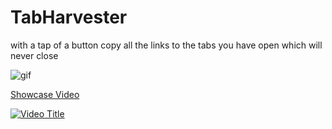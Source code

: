 # TabHarvester
with a tap of a button copy all the links to the tabs you have open which will never close

![gif](https://cloud-hm4m6ab0l-hack-club-bot.vercel.app/0tab.gif)

[Showcase Video](https://www.youtube.com/watch?v=cAn-WqplXh8)

[![Video Title](https://img.youtube.com/vi/cAn-WqplXh8/0.jpg)](https://www.youtube.com/watch?v=cAn-WqplXh8)
